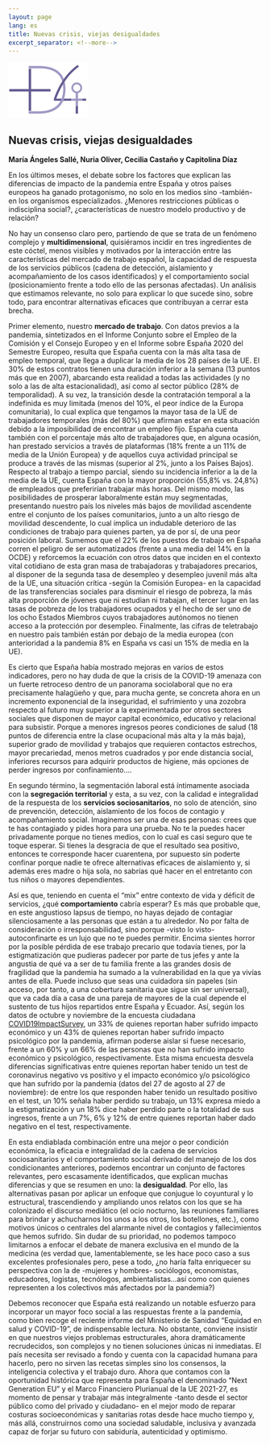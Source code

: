 ```yaml
---
layout: page
lang: es
title: Nuevas crisis, viejas desigualdades 
excerpt_separator: <!--more-->
---
```


<img src="../assets/logomasdecuatro.png" alt="logomasdecuatro" style="zoom:25%;" />

## Nuevas crisis, viejas desigualdades 

**María Ángeles Sallé, Nuria Oliver, Cecilia Castaño y Capitolina Díaz** 

En los últimos meses, el debate sobre los factores que explican las diferencias de impacto de la pandemia entre España y otros países europeos ha ganado protagonismo, no solo en los medios sino -también- en los organismos especializados. ¿Menores restricciones públicas o indisciplina social?, ¿características de nuestro modelo productivo y de relación?<!--more-->

No hay un consenso claro pero, partiendo de que se trata de un fenómeno complejo y **multidimensional**, quisiéramos incidir en tres ingredientes de este cóctel, menos visibles y motivados por la interacción entre las características del mercado de trabajo español, la capacidad de respuesta de los servicios públicos (cadena de detección, aislamiento y acompañamiento de los casos identificados) y el comportamiento social (posicionamiento frente a todo ello de las personas afectadas). Un análisis que estimamos relevante, no solo para explicar lo que sucede sino, sobre todo, para encontrar alternativas eficaces que contribuyan a cerrar esta brecha.

Primer elemento, nuestro **mercado de trabajo**. Con datos previos a la pandemia, sintetizados en el Informe Conjunto sobre el Empleo de la Comisión y el Consejo Europeo y en el Informe sobre España 2020 del Semestre Europeo, resulta que España cuenta con la más alta tasa de empleo temporal, que llega a duplicar la media de los 28 países de la UE. El 30% de estos contratos tienen una duración inferior a la semana (13 puntos más que en 2007), abarcando esta realidad a todas las actividades (y no solo a las de alta estacionalidad), así como al sector público (28% de temporalidad). A su vez, la transición desde la contratación temporal a la indefinida es muy limitada (menos del 10%, el peor índice de la Europa comunitaria), lo cual explica que tengamos la mayor tasa de la UE de trabajadores temporales (más del 80%) que afirman estar en esta situación debido a la imposibilidad de encontrar un empleo fijo. España cuenta también con el porcentaje más alto de trabajadores que, en alguna ocasión, han prestado servicios a través de plataformas (18% frente a un 11% de media de la Unión Europea) y de aquellos cuya actividad principal se produce a través de las mismas (superior al 2%, junto a los Países Bajos). Respecto al trabajo a tiempo parcial, siendo su incidencia inferior a la de la media de la UE, cuenta España con la mayor proporción (55,8% vs. 24,8%) de empleados que preferirían trabajar más horas. Del mismo modo, las posibilidades de prosperar laboralmente están muy segmentadas, presentando nuestro país los niveles más bajos de movilidad ascendente entre el conjunto de los países comunitarios, junto a un alto riesgo de movilidad descendente, lo cual implica un indudable deterioro de las condiciones de trabajo para quienes parten, ya de por sí, de una peor posición laboral. Sumemos que el 22% de los puestos de trabajo en España corren el peligro de ser automatizados (frente a una media del 14% en la OCDE) y reforcemos la ecuación con otros datos que inciden en el contexto vital cotidiano de esta gran masa de trabajadoras y trabajadores precarios, al disponer de la segunda tasa de desempleo y desempleo juvenil más alta de la UE, una situación crítica -según la Comisión Europea- en la capacidad de las transferencias sociales para disminuir el riesgo de pobreza, la más alta proporción de jóvenes que ni estudian ni trabajan, el tercer lugar en las tasas de pobreza de los trabajadores ocupados y el hecho de ser uno de los ocho Estados Miembros cuyos trabajadores autónomos no tienen acceso a la protección por desempleo. Finalmente, las cifras de teletrabajo en nuestro país también están por debajo de la media europea (con anterioridad a la pandemia 8% en España vs casi un 15% de media en la UE).

Es cierto que España había mostrado mejoras en varios de estos indicadores, pero no hay duda de que la crisis de la COVID-19 amenaza con un fuerte retroceso dentro de un panorama sociolaboral que no era precisamente halagüeño y que, para mucha gente, se concreta ahora en un incremento exponencial de la inseguridad, el sufrimiento y una zozobra respecto al futuro muy superior a la experimentada por otros sectores sociales que disponen de mayor capital económico, educativo y relacional para subsistir. Porque a menores ingresos peores condiciones de salud (18 puntos de diferencia entre la clase ocupacional más alta y la más baja), superior grado de movilidad y trabajos que requieren contactos estrechos, mayor precariedad, menos metros cuadrados y por ende distancia social, inferiores recursos para adquirir productos de higiene, más opciones de perder ingresos por confinamiento….

En segundo término, la segmentación laboral está íntimamente asociada con la **segregación territorial** y esta, a su vez, con la calidad e integralidad de la respuesta de los **servicios sociosanitarios**, no solo de atención, sino de prevención, detección, aislamiento de los focos de contagio y acompañamiento social. Imaginemos ser una de esas personas: crees que te has contagiado y pides hora para una prueba. No te la puedes hacer privadamente porque no tienes medios, con lo cual es casi seguro que te toque esperar. Si tienes la desgracia de que el resultado sea positivo, entonces te corresponde hacer cuarentena, por supuesto sin poderte confinar porque nadie te ofrece alternativas eficaces de aislamiento y, si además eres madre o hija sola, no sabrías qué hacer en el entretanto con tus niños o mayores dependientes.

Así es que, teniendo en cuenta el “mix” entre contexto de vida y déficit de servicios, ¿qué **comportamiento** cabría esperar? Es más que probable que, en este angustioso lapsus de tiempo, no hayas dejado de contagiar silenciosamente a las personas que están a tu alrededor. No por falta de consideración o irresponsabilidad, sino porque -visto lo visto- autoconfinarte es un lujo que no te puedes permitir. Encima sientes horror por la posible pérdida de ese trabajo precario que todavía tienes, por la estigmatización que pudieras padecer por parte de tus jefes y ante la angustia de qué va a ser de tu familia frente a las grandes dosis de fragilidad que la pandemia ha sumado a la vulnerabilidad en la que ya vivías antes de ella. Puede incluso que seas una cuidadora sin papeles (sin acceso, por tanto, a una cobertura sanitaria que sigue sin ser universal), que va cada día a casa de una pareja de mayores de la cual depende el sustento de tus hijos repartidos entre España y Ecuador. Así, según los datos de octubre y noviembre de la encuesta ciudadana [COVID19ImpactSurvey](https://covid19impactsurvey.org), un 33% de quienes reportan haber sufrido impacto económico y un 43% de quienes reportan haber sufrido impacto psicológico por la pandemia, afirman poderse aislar si fuese necesario, frente a un 60% y un 66% de las personas que no han sufrido impacto económico y psicológico, respectivamente. Esta misma encuesta desvela diferencias significativas entre quienes reportan haber tenido un test de coronavirus negativo vs positivo y el impacto económico y/o psicológico que han sufrido por la pandemia (datos del 27 de agosto al 27 de noviembre): de entre los que responden haber tenido un resultado positivo en el test, un 10% señala haber perdido su trabajo, un 13% expresa miedo a la estigmatización y un 18% dice haber perdido parte o la totalidad de sus ingresos, frente a un 7%, 6% y 12% de entre quienes reportan haber dado negativo en el test, respectivamente.

En esta endiablada combinación entre una mejor o peor condición económica, la eficacia e integralidad de la cadena de servicios sociosanitarios y el comportamiento social derivado del manejo de los dos condicionantes anteriores, podemos encontrar un conjunto de factores relevantes, pero escasamente identificados, que explican muchas diferencias y que se resumen en uno: la **desigualdad**. Por ello, las alternativas pasan por aplicar un enfoque que conjugue lo coyuntural y lo estructural, trascendiendo y ampliando unos relatos con los que se ha colonizado el discurso mediático (el ocio nocturno, las reuniones familiares para brindar y achucharnos los unos a los otros, los botellones, etc.), como motivos únicos o centrales del alarmante nivel de contagios y fallecimientos que hemos sufrido. Sin dudar de su prioridad, no podemos tampoco limitarnos a enfocar el debate de manera exclusiva en el mundo de la medicina (es verdad que, lamentablemente, se les hace poco caso a sus excelentes profesionales pero, pese a todo, ¿no haría falta enriquecer su perspectiva con la de -mujeres y hombres- sociólogos, economistas, educadores, logistas, tecnólogos, ambientalistas…así como con quienes representen a los colectivos más afectados por la pandemia?)

Debemos reconocer que España está realizando un notable esfuerzo para incorporar un mayor foco social a las respuestas frente a la pandemia, como bien recoge el reciente informe del Ministerio de Sanidad “Equidad en salud y COVID-19”, de indispensable lectura. No obstante, conviene insistir en que nuestros viejos problemas estructurales, ahora dramáticamente recrudecidos, son complejos y no tienen soluciones únicas ni inmediatas. El país necesita ser revisado a fondo y cuenta con la capacidad humana para hacerlo, pero no sirven las recetas simples sino los consensos, la inteligencia colectiva y el trabajo duro. Ahora que contamos con la oportunidad histórica que representa para España el denominado “Next Generation EU” y el Marco Financiero Plurianual de la UE 2021-27, es momento de pensar y trabajar más integralmente -tanto desde el sector público como del privado y ciudadano- en el mejor modo de reparar costuras socioeconómicas y sanitarias rotas desde hace mucho tiempo y, más allá, construirnos como una sociedad saludable, inclusiva y avanzada capaz de forjar su futuro con sabiduría, autenticidad y optimismo.

 